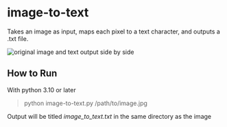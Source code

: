 # image-to-text

Takes an image as input, maps each pixel to a text character, and outputs a .txt file.

![original image and text output side by side](https://i.imgur.com/7xuPN17.png)

## How to Run
With python 3.10 or later

> python image-to-text.py /path/to/image.jpg
> 
Output will be titled _image_to_text.txt_ in the same directory as the image
